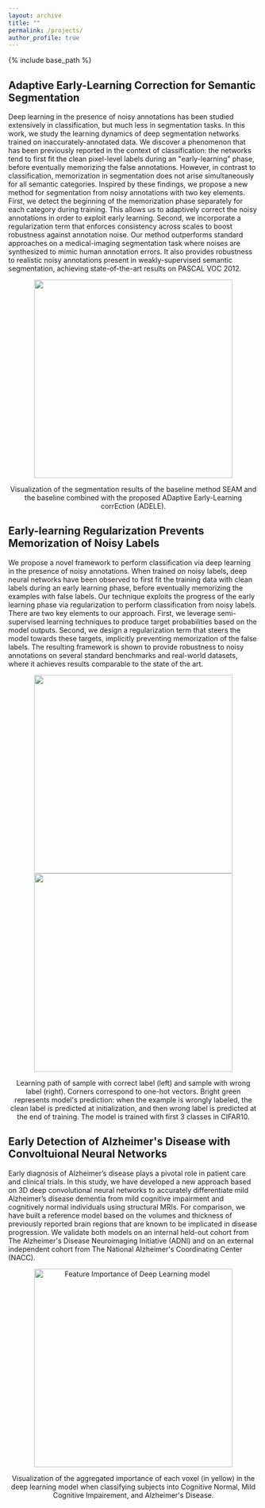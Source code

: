 ```yaml
---
layout: archive
title: ""
permalink: /projects/
author_profile: true
---
```


{% include base_path %}

## Adaptive Early-Learning Correction for Semantic Segmentation
Deep learning in the presence of noisy annotations has been studied extensively in classification, but much less in segmentation tasks. In this work, we study the learning dynamics of deep segmentation networks trained on inaccurately-annotated data. We discover a phenomenon that has been previously reported in the context of classification: the networks tend to first fit the clean pixel-level labels during an "early-learning" phase, before eventually memorizing the false annotations. However, in contrast to classification, memorization in segmentation does not arise simultaneously for all semantic categories. Inspired by these findings, we propose a new method for segmentation from noisy annotations with two key elements. First, we detect the beginning of the memorization phase separately for each category during training. This allows us to adaptively correct the noisy annotations in order to exploit early learning. Second, we incorporate a regularization term that enforces consistency across scales to boost robustness against annotation noise. Our method outperforms standard approaches on a medical-imaging segmentation task where noises are synthesized to mimic human annotation errors. It also provides robustness to realistic noisy annotations present in weakly-supervised semantic segmentation, achieving state-of-the-art results on PASCAL VOC 2012.

<p float="left" align="center">
<img src="{{ site.baseurl }}/images/ADELE.png" width="400" /> 
<figcaption align="center">
Visualization of the segmentation results of the baseline method SEAM and the baseline combined with the proposed ADaptive Early-Learning corrEction (ADELE).
</figcaption>
</p>

## Early-learning Regularization Prevents Memorization of Noisy Labels 
We propose a novel framework to perform classification via deep learning in the presence of noisy annotations. When trained on noisy labels, deep neural networks have been observed to first fit the training data with clean labels during an early learning phase, before eventually memorizing the examples with false labels. Our technique exploits the progress of the early learning phase via regularization to perform classification from noisy labels. There are two key elements to our approach. First, we leverage semi-supervised learning techniques to produce target probabilities based on the model outputs. Second, we design a regularization term that steers the model towards these targets, implicitly preventing memorization of the false labels. The resulting framework is shown to provide robustness to noisy annotations on several standard benchmarks and real-world datasets, where it achieves results comparable to the state of the art.

<p float="left" align="center">
<img src="{{ site.baseurl }}/images/clean_label_simplexheatmap2.gif" width="400" /> 
<img src="{{ site.baseurl }}/images/false_label_simplexheatmap.gif" width="400" /> 
<figcaption align="center">
Learning path of sample with correct label (left) and sample with wrong label (right). Corners correspond to one-hot
vectors. Bright green represents model's prediction: when the example is wrongly labeled, the clean label is predicted at initialization, and then wrong label is predicted at the end of training. The model is trained with first 3 classes in CIFAR10.
</figcaption>
</p>



## Early Detection of Alzheimer's Disease with Convoltuional Neural Networks 
Early diagnosis of Alzheimer’s disease plays a pivotal role in patient care and clinical trials. In this study, we have developed a new approach based on 3D deep convolutional neural networks to accurately differentiate mild Alzheimer’s disease dementia from mild cognitive impairment and cognitively normal individuals using structural MRIs. For comparison, we have built a reference model based on the volumes and thickness of previously reported brain regions that are known to be implicated in disease progression. We validate both models on an internal held-out cohort from The Alzheimer's Disease Neuroimaging Initiative (ADNI) and on an external independent cohort from The National Alzheimer's Coordinating Center (NACC).
<p float="left" align="center">
<img
    src="{{ site.baseurl }}/images/AD_all_slices.gif"
    alt="Feature Importance of Deep Learning model"
    width="400"
>
<figcaption align="center">
Visualization of the aggregated importance of each voxel (in yellow) in the deep learning model when classifying subjects into Cognitive Normal, Mild Cognitive Impairement, and Alzheimer's Disease.
</figcaption>
</p>